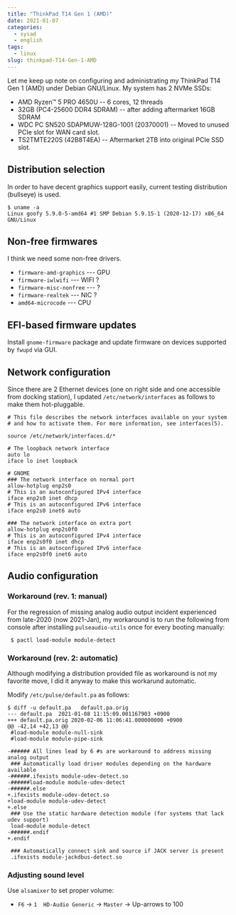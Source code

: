 ```yaml
---
title: "ThinkPad T14 Gen 1 (AMD)"
date: 2021-01-07
categories:
  - sysad
  - english
tags:
  - linux
slug: thinkpad-T14-Gen-1-AMD
---
```


Let me keep up note on configuring and administrating my ThinkPad T14 Gen 1
(AMD) under Debian GNU/Linux.  My system has 2 NVMe SSDs:

* AMD Ryzen™ 5 PRO 4650U -- 6 cores, 12 threads
* 32GB (PC4-25600 DDR4 SDRAM) -- after adding aftermarket 16GB SDRAM
* WDC PC SN520 SDAPMUW-128G-1001 (20370001) -- Moved to unused PCIe slot for WAN card slot.
* TS2TMTE220S (42B8T4EA) -- Aftermarket 2TB into original PCIe SSD slot.

## Distribution selection

In order to have decent graphics support easily, current testing distribution
(bullseye) is used.

```
$ uname -a
Linux goofy 5.9.0-5-amd64 #1 SMP Debian 5.9.15-1 (2020-12-17) x86_64 GNU/Linux
```

## Non-free firmwares

I think we need some non-free drivers.

* `firmware-amd-graphics`  --- GPU
* `firmware-iwlwifi`  --- WIFI ?
* `firmware-misc-nonfree`  --- ?
* `firmware-realtek`  --- NIC ?
* `amd64-microcode`  --- CPU

## EFI-based firmware updates

Install `gnome-firmware` package and update firmware on devices supported by
`fwupd` via GUI.

## Network configuration

Since there are 2 Ethernet devices (one on right side and one accessible from
docking station), I updated `/etc/network/interfaces` as follows to make them
hot-pluggable.

```
# This file describes the network interfaces available on your system
# and how to activate them. For more information, see interfaces(5).

source /etc/network/interfaces.d/*

# The loopback network interface
auto lo
iface lo inet loopback

# GNOME
### The network interface on normal port
allow-hotplug enp2s0
# This is an autoconfigured IPv4 interface
iface enp2s0 inet dhcp
# This is an autoconfigured IPv6 interface
iface enp2s0 inet6 auto

### The network interface on extra port
allow-hotplug enp2s0f0
# This is an autoconfigured IPv4 interface
iface enp2s0f0 inet dhcp
# This is an autoconfigured IPv6 interface
iface enp2s0f0 inet6 auto
```

## Audio configuration

### Workaround (rev. 1: manual)

For the regression of missing analog audio output incident experienced from
late-2020 (now 2021-Jan), my workaround is to run the following from console
after installing `pulseaudio-utils` once for every booting manually:

```
 $ pactl load-module module-detect
```

### Workaround (rev. 2: automatic)

Although modifying a distribution provided file as workaround is not my
favorite move, I did it anyway to make this workarund automatic.

Modify `/etc/pulse/default.pa` as follows:

```
$ diff -u default.pa   default.pa.orig
--- default.pa	2021-01-08 11:15:09.001167903 +0900
+++ default.pa.orig	2020-02-06 11:06:41.000000000 +0900
@@ -42,14 +42,13 @@
 #load-module module-null-sink
 #load-module module-pipe-sink
 
-###### All lines lead by 6 #s are workaround to address missing analog output
 ### Automatically load driver modules depending on the hardware available
-######.ifexists module-udev-detect.so
-######load-module module-udev-detect
-######.else
+.ifexists module-udev-detect.so
+load-module module-udev-detect
+.else
 ### Use the static hardware detection module (for systems that lack udev support)
 load-module module-detect
-######.endif
+.endif
 
 ### Automatically connect sink and source if JACK server is present
 .ifexists module-jackdbus-detect.so
```

### Adjusting sound level

Use `alsamixer` to set proper volume:
 * `F6` -> `1  HD-Audio Generic` -> `Master` -> Up-arrows to 100

<!-- vim: set sw=2 sts=2 ai si et tw=79 ft=markdown: -->
